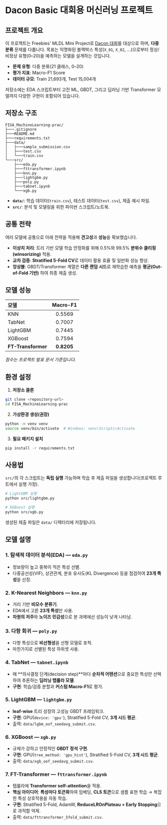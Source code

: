 # Dacon Basic 대회용 머신러닝 프로젝트

## 프로젝트 개요

이 프로젝트는 Freebies' MLDL Mini Project로 [Dacon 대회](https://dacon.io/competitions/official/236590/overview/description)를 대상으로 하며, **다중 분류** 문제를 다룹니다. 목표는 익명화된 블랙박스 특성(`X_01`, `X_02`, …)으로부터 정상/비정상 유형(0–20)을 예측하는 모델을 설계하는 것입니다.

- **문제 유형**: 다중 분류(21 클래스, 0–20)  
- **평가 지표**: Macro-F1 Score  
- **데이터 규모**: Train 21,693개, Test 15,004개

저장소에는 EDA 스크립트부터 고전 ML, GBDT, 그리고 딥러닝 기반 Transformer 모델까지 다양한 구현이 포함되어 있습니다.

## 저장소 구조

```
FISA_MachineLearning-prac/
├───.gitignore
├───README.md
├───requirements.txt
├───data/
│   ├───sample_submission.csv
│   ├───test.csv
│   └───train.csv
└───src/
    ├───eda.py
    ├───fttransformer.ipynb
    ├───knn.py
    ├───lightgbm.py
    ├───poly.py
    ├───tabnet.ipynb
    └───xgb.py
```

- **`data/`**: 학습 데이터(`train.csv`), 테스트 데이터(`test.csv`), 제출 예시 파일.  
- **`src/`**: 분석 및 모델링을 위한 파이썬 스크립트/노트북.

## 공통 전략

여러 모델에 공통으로 아래 전략을 적용해 **견고성**과 **성능**을 확보했습니다.

- **이상치 처리**: 트리 기반 모델 학습 안정화를 위해 0.5%와 99.5% **분위수 클리핑(winsorizing)** 적용.  
- **교차 검증**: **Stratified 5-Fold CV**로 데이터 활용 효율 및 일반화 성능 향상.  
- **앙상블**: GBDT/Transformer 계열은 **다른 랜덤 시드**로 재학습한 예측을 **평균(Out-of-Fold 기반)** 하여 최종 제출 생성.

## 모델 성능

| 모델 | Macro-F1 |
| :--- | :---: |
| KNN | 0.5569 |
| TabNet | 0.7007 |
| LightGBM | 0.7445 |
| XGBoost | 0.7594 |
| **FT-Transformer** | **0.8205** |

*점수는 프로젝트 발표 문서 기준입니다.*

## 환경 설정

1) **저장소 클론**
```bash
git clone <repository-url>
cd FISA_MachineLearning-prac
```

2) **가상환경 생성(권장)**
```bash
python -m venv venv
source venv/bin/activate  # Windows: venv\Scripts\Activate
```

3) **필요 패키지 설치**
```bash
pip install -r requirements.txt
```

## 사용법

`src/`의 각 스크립트는 **독립 실행** 가능하며 학습 후 제출 파일을 생성합니다(프로젝트 루트에서 실행 가정).

```bash
# LightGBM 실행
python src/lightgbm.py

# XGBoost 실행
python src/xgb.py
```
생성된 제출 파일은 `data/` 디렉터리에 저장됩니다.

## 모델 설명

### 1. 탐색적 데이터 분석(EDA) — `eda.py`
- 정보량이 높고 중복이 적은 특성 선별.  
- 다중공선성(VIF), 상관관계, 분포 유사도(KL Divergence) 등을 점검하여 **23개 특성**을 선정.

### 2. K-Nearest Neighbors — `knn.py`
- 거리 기반 **비모수 분류기**.  
- EDA에서 고른 **23개 특성**만 사용.  
- **차원의 저주**와 **노이즈 민감성**으로 본 과제에선 성능이 낮게 나타남.

### 3. 다항 회귀 — `poly.py`
- 다항 특성으로 **비선형성**을 선형 모델로 포착.  
- 마찬가지로 선별된 특성 하위셋 사용.

### 4. TabNet — `tabnet.ipynb`
- 매 **의사결정 단계(decision step)**마다 **순차적 어텐션**으로 중요한 특성만 선택하여 추론하는 **딥러닝 탭룰라 모델**.  
- **구현**: 학습/검증 분할과 **커스텀 Macro-F1**로 평가.

### 5. LightGBM — `lightgbm.py`
- **leaf-wise** 트리 성장의 고성능 GBDT 프레임워크.  
- **구현**: GPU(`device: 'gpu'`), Stratified 5-Fold CV, **3개 시드 평균**.  
- 출력: `data/lgbm_oof_seedavg_submit.csv`.

### 6. XGBoost — `xgb.py`
- 규제가 강하고 안정적인 **GBDT 정석 구현**.  
- **구현**: GPU(`tree_method: 'gpu_hist'`), Stratified 5-Fold CV, **3개 시드 평균**.  
- 출력: `data/xgb_oof_seedavg_submit.csv`.

### 7. FT-Transformer — `fttransformer.ipynb`
- 탭룰라에 **Transformer self-attention**을 적용.  
- **핵심 아이디어**: **특성마다 토큰화**하여 임베딩, **CLS 토큰**으로 샘플 표현 학습 → 복잡한 특성 상호작용을 자동 학습.  
- **구현**: Stratified 5-Fold, AdamW, **ReduceLROnPlateau + Early Stopping**으로 과적합 억제.  
- 출력: `data/fttransformer_5fold_submit.csv`.
